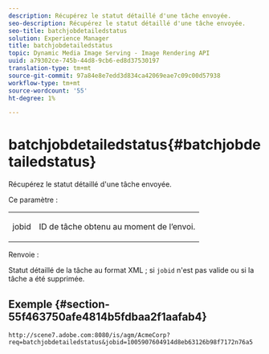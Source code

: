 ```yaml
---
description: Récupérez le statut détaillé d'une tâche envoyée.
seo-description: Récupérez le statut détaillé d'une tâche envoyée.
seo-title: batchjobdetailedstatus
solution: Experience Manager
title: batchjobdetailedstatus
topic: Dynamic Media Image Serving - Image Rendering API
uuid: a79302ce-745b-44d8-9cb6-ed8d37530197
translation-type: tm+mt
source-git-commit: 97a84e8e7edd3d834ca42069eae7c09c00d57938
workflow-type: tm+mt
source-wordcount: '55'
ht-degree: 1%

---
```



# batchjobdetailedstatus{#batchjobdetailedstatus}

Récupérez le statut détaillé d&#39;une tâche envoyée.

Ce paramètre :

<table id="simpletable_9C379451927C4058834640377C0BD7A0"> 
 <tr class="strow"> 
  <td class="stentry"> <p> <span class="codeph"> jobid  </span> </p> </td> 
  <td class="stentry"> <p>ID de tâche obtenu au moment de l’envoi. </p> </td> 
 </tr> 
</table>

Renvoie :

Statut détaillé de la tâche au format XML ; si `jobid` n&#39;est pas valide ou si la tâche a été supprimée.

## Exemple {#section-55f463750afe4814b5fdbaa2f1aafab4}

`http://scene7.adobe.com:8080/is/agm/AcmeCorp?req=batchjobdetailedstatus&jobid=1005907604914d8eb63126b98f7172n76a5`
